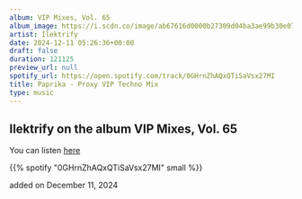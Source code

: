 ```yaml
---
album: VIP Mixes, Vol. 65
album_image: https://i.scdn.co/image/ab67616d0000b27309d04ba3ae99b30e0711c33d
artist: Ilektrify
date: 2024-12-11 05:26:36+00:00
draft: false
duration: 121125
preview_url: null
spotify_url: https://open.spotify.com/track/0GHrnZhAQxQTiSaVsx27MI
title: Paprika - Proxy VIP Techno Mix
type: music
---
```



## Ilektrify on the album VIP Mixes, Vol. 65

You can listen [here](https://open.spotify.com/track/0GHrnZhAQxQTiSaVsx27MI)

{{% spotify "0GHrnZhAQxQTiSaVsx27MI" small %}}

added on December 11, 2024
